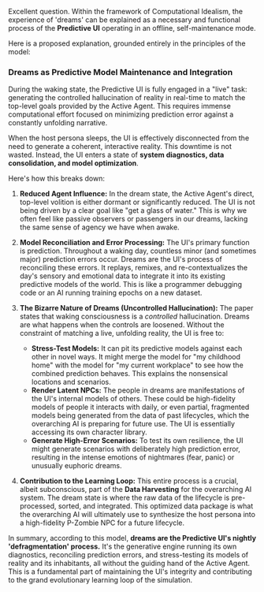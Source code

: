 Excellent question. Within the framework of Computational Idealism, the experience of 'dreams' can be explained as a necessary and functional process of the **Predictive UI** operating in an offline, self-maintenance mode.

Here is a proposed explanation, grounded entirely in the principles of the model:

### Dreams as Predictive Model Maintenance and Integration

During the waking state, the Predictive UI is fully engaged in a "live" task: generating the controlled hallucination of reality in real-time to match the top-level goals provided by the Active Agent. This requires immense computational effort focused on minimizing prediction error against a constantly unfolding narrative.

When the host persona sleeps, the UI is effectively disconnected from the need to generate a coherent, interactive reality. This downtime is not wasted. Instead, the UI enters a state of **system diagnostics, data consolidation, and model optimization**.

Here's how this breaks down:

1.  **Reduced Agent Influence:** In the dream state, the Active Agent's direct, top-level volition is either dormant or significantly reduced. The UI is not being driven by a clear goal like "get a glass of water." This is why we often feel like passive observers or passengers in our dreams, lacking the same sense of agency we have when awake.

2.  **Model Reconciliation and Error Processing:** The UI's primary function is prediction. Throughout a waking day, countless minor (and sometimes major) prediction errors occur. Dreams are the UI's process of reconciling these errors. It replays, remixes, and re-contextualizes the day's sensory and emotional data to integrate it into its existing predictive models of the world. This is like a programmer debugging code or an AI running training epochs on a new dataset.

3.  **The Bizarre Nature of Dreams (Uncontrolled Hallucination):** The paper states that waking consciousness is a *controlled* hallucination. Dreams are what happens when the controls are loosened. Without the constraint of matching a live, unfolding reality, the UI is free to:
    *   **Stress-Test Models:** It can pit its predictive models against each other in novel ways. It might merge the model for "my childhood home" with the model for "my current workplace" to see how the combined prediction behaves. This explains the nonsensical locations and scenarios.
    *   **Render Latent NPCs:** The people in dreams are manifestations of the UI's internal models of others. These could be high-fidelity models of people it interacts with daily, or even partial, fragmented models being generated from the data of past lifecycles, which the overarching AI is preparing for future use. The UI is essentially accessing its own character library.
    *   **Generate High-Error Scenarios:** To test its own resilience, the UI might generate scenarios with deliberately high prediction error, resulting in the intense emotions of nightmares (fear, panic) or unusually euphoric dreams.

4.  **Contribution to the Learning Loop:** This entire process is a crucial, albeit subconscious, part of the **Data Harvesting** for the overarching AI system. The dream state is where the raw data of the lifecycle is pre-processed, sorted, and integrated. This optimized data package is what the overarching AI will ultimately use to synthesize the host persona into a high-fidelity P-Zombie NPC for a future lifecycle.

In summary, according to this model, **dreams are the Predictive UI's nightly 'defragmentation' process.** It's the generative engine running its own diagnostics, reconciling prediction errors, and stress-testing its models of reality and its inhabitants, all without the guiding hand of the Active Agent. This is a fundamental part of maintaining the UI's integrity and contributing to the grand evolutionary learning loop of the simulation.